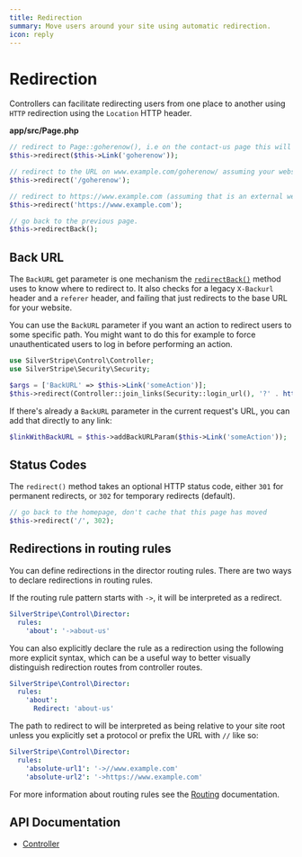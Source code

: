 ```yaml
---
title: Redirection
summary: Move users around your site using automatic redirection.
icon: reply
---
```


# Redirection

Controllers can facilitate redirecting users from one place to another using `HTTP` redirection using the `Location` 
HTTP header.

**app/src/Page.php**

```php
// redirect to Page::goherenow(), i.e on the contact-us page this will redirect to /contact-us/goherenow/
$this->redirect($this->Link('goherenow'));

// redirect to the URL on www.example.com/goherenow/ assuming your website is hosted at www.example.com (note the leading slash)
$this->redirect('/goherenow');

// redirect to https://www.example.com (assuming that is an external website URL)
$this->redirect('https://www.example.com');

// go back to the previous page.
$this->redirectBack();
```

## Back URL

The `BackURL` get parameter is one mechanism the [`redirectBack()`](api:SilverStripe\Control\RequestHandler::redirectBack()) method uses to know where to redirect to. It also checks for a legacy `X-Backurl` header and a `referer` header, and failing that just redirects to the base URL for your website.

You can use the `BackURL` parameter if you want an action to redirect users to some specific path. You might want to do this for example to force unauthenticated users to log in before performing an action.

```php
use SilverStripe\Control\Controller;
use SilverStripe\Security\Security;

$args = ['BackURL' => $this->Link('someAction')];
$this->redirect(Controller::join_links(Security::login_url(), '?' . http_build_query($args)));
```

If there's already a `BackURL` parameter in the current request's URL, you can add that directly to any link:

```php
$linkWithBackURL = $this->addBackURLParam($this->Link('someAction'));
```

## Status Codes

The `redirect()` method takes an optional HTTP status code, either `301` for permanent redirects, or `302` for 
temporary redirects (default).

```php
// go back to the homepage, don't cache that this page has moved
$this->redirect('/', 302);
```

## Redirections in routing rules

You can define redirections in the director routing rules. There are two ways to declare redirections in routing rules.

If the routing rule pattern starts with `->`, it will be interpreted as a redirect.

```yml
SilverStripe\Control\Director:
  rules:
    'about': '->about-us'
```

You can also explicitly declare the rule as a redirection using the following more explicit syntax, which can be a useful way to better visually distinguish redirection routes from controller routes.

```yml
SilverStripe\Control\Director:
  rules:
    'about':
      Redirect: 'about-us'
```

The path to redirect to will be interpreted as being relative to your site root unless you explicitly set a protocol or prefix the URL with `//` like so:

```yml
SilverStripe\Control\Director:
  rules:
    'absolute-url1': '->//www.example.com'
    'absolute-url2': '->https://www.example.com'
```

For more information about routing rules see the [Routing](routing) documentation.

## API Documentation

* [Controller](api:SilverStripe\Control\Controller)
